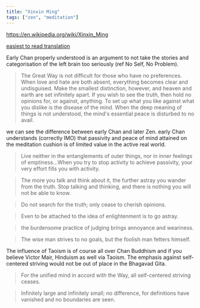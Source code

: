 ```yaml
---
title: "Xinxin Ming"
tags: ["zen", "meditation"]
---
```


<https://en.wikipedia.org/wiki/Xinxin_Ming>

[easiest to read translation](https://web.csulb.edu/~wweinste/HsinHsinMing.html)

Early Chan properly understood is an argument to not take the stories and categorisation of the left brain too seriously (ref No Self, No Problem).

> The Great Way is not difficult for those who have no preferences.  When love and hate are both absent, everything becomes clear and undisguised.  Make the smallest distinction, however, and heaven and earth are set infinitely apart. If you wish to see the truth, then hold no opinions for, or against, anything.  To set up what you like against what you dislike is the disease of the mind.  When the deep meaning of things is not understood, the mind's essential peace is disturbed to no avail.

we can see the difference between early Chan and later Zen. early Chan understands (correctly IMO) that passivity and peace of mind attained on the meditation cushion is of limited value in the active real world.

> Live neither in the entanglements of outer things, nor in inner feelings of emptiness...When you try to stop activity to achieve passivity, your very effort fills you with activity. 

> The more you talk and think about it, the further astray you wander from the truth.  Stop talking and thinking, and there is nothing you will not be able to know.

> Do not search for the truth; only cease to cherish opinions.

> Even to be attached to the idea of enlightenment is to go astray.

> the burdensome practice of judging brings annoyance and weariness. 

> The wise man strives to no goals, but the foolish man fetters himself.

The influence of Taoism is of course all over Chan Buddhism and if you believe Victor Mair, Hinduism as well via Taoism. The emphasis against self-centered striving would not be out of place in the Bhagavad Gita.

> For the unified mind in accord with the Way, all self-centered striving ceases.

> Infinitely large and infinitely small; no difference, for definitions have vanished and no boundaries are seen.
